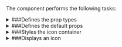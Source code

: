 The component performs the following tasks:

<details>
	<summary>###Defines the prop types

</summary>
* The size multiplier.
The width and height of the icon will be `line-height * size`.

* The icon status

* The icon itself. Preferably in SVG format.

* Props used for styling

</details>

<details>
	<summary>###Defines the default props

</summary>
</details>

<details>
	<summary>###Styles the icon container

</summary>
</details>

<details>
	<summary>###Displays an icon

</summary>
</details>

